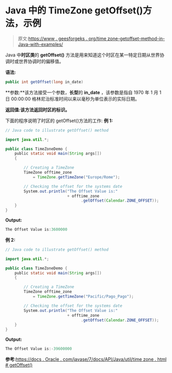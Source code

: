 # Java 中的 TimeZone getOffset()方法，示例

> 原文:[https://www . geesforgeks . org/time zone-getoffset-method-in-Java-with-examples/](https://www.geeksforgeeks.org/timezone-getoffset-method-in-java-with-examples/)

Java 中**时区类**的 **getOffset()** 方法是用来知道这个时区在某一特定日期从世界协调时或世界协调时的偏移值。

**语法:**

```java
public int getOffset(long in_date)
```

**参数:**该方法接受一个参数，**长型**的 **in_date** ，该参数是指自 1970 年 1 月 1 日 00:00:00 格林尼治标准时间以来以毫秒为单位表示的实际日期。

**返回值:**该方法返回时区的**标识。**

下面的程序说明了时区的 getOffset()方法的工作:
**例 1:**

```java
// Java code to illustrate getOffset() method

import java.util.*;

public class TimeZoneDemo {
    public static void main(String args[])
    {

        // Creating a TimeZone
        TimeZone offtime_zone
            = TimeZone.getTimeZone("Europe/Rome");

        // Checking the offset for the systems date
        System.out.println("The Offset Value is:"
                           + offtime_zone
                                 .getOffset(Calendar.ZONE_OFFSET));
    }
}
```

**Output:**

```java
The Offset Value is:3600000

```

**例 2:**

```java
// Java code to illustrate getOffset() method

import java.util.*;

public class TimeZoneDemo {
    public static void main(String args[])
    {

        // Creating a TimeZone
        TimeZone offtime_zone
            = TimeZone.getTimeZone("Pacific/Pago_Pago");

        // Checking the offset for the systems date
        System.out.println("The Offset Value is:"
                           + offtime_zone
                                 .getOffset(Calendar.ZONE_OFFSET));
    }
}
```

**Output:**

```java
The Offset Value is:-39600000

```

**参考:**[https://docs . Oracle . com/javase/7/docs/API/Java/util/time zone . html # getOffset()](https://docs.oracle.com/javase/7/docs/api/java/util/TimeZone.html#getDSTSavings())